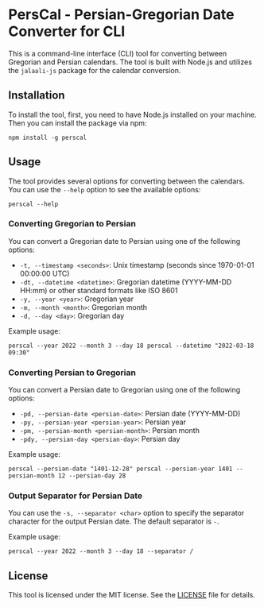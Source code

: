 # PersCal - Persian-Gregorian Date Converter for CLI

This is a command-line interface (CLI) tool for converting between Gregorian and Persian calendars. The tool is built with Node.js and utilizes the `jalaali-js` package for the calendar conversion.

## Installation

To install the tool, first, you need to have Node.js installed on your machine. Then you can install the package via npm:

`npm install -g perscal`

## Usage

The tool provides several options for converting between the calendars. You can use the `--help` option to see the available options:

`perscal --help`

### Converting Gregorian to Persian

You can convert a Gregorian date to Persian using one of the following options:

- `-t, --timestamp <seconds>`: Unix timestamp (seconds since 1970-01-01 00:00:00 UTC)
- `-dt, --datetime <datetime>`: Gregorian datetime (YYYY-MM-DD HH:mm) or other standard formats like ISO 8601
- `-y, --year <year>`: Gregorian year
- `-m, --month <month>`: Gregorian month
- `-d, --day <day>`: Gregorian day

Example usage:

`perscal --year 2022 --month 3 --day 18 perscal --datetime "2022-03-18 09:30"`

### Converting Persian to Gregorian

You can convert a Persian date to Gregorian using one of the following options:

- `-pd, --persian-date <persian-date>`: Persian date (YYYY-MM-DD)
- `-py, --persian-year <persian-year>`: Persian year
- `-pm, --persian-month <persian-month>`: Persian month
- `-pdy, --persian-day <persian-day>`: Persian day

Example usage:

`perscal --persian-date "1401-12-28" perscal --persian-year 1401 --persian-month 12 --persian-day 28`

### Output Separator for Persian Date

You can use the `-s, --separator <char>` option to specify the separator character for the output Persian date. The default separator is `-`.

Example usage:

`perscal --year 2022 --month 3 --day 18 --separator /`

## License

This tool is licensed under the MIT license. See the [LICENSE](LICENSE) file for details.
